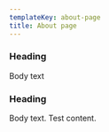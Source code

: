 ```yaml
---
templateKey: about-page
title: About page
---
```

### Heading

Body text

### Heading

Body text.  Test content.
